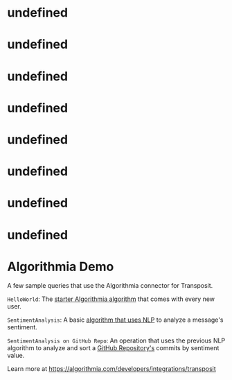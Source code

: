 # undefined
# undefined
# undefined
# undefined
# undefined
# undefined
# undefined
# undefined
# Algorithmia Demo

A few sample queries that use the Algorithmia connector for Transposit.

`HelloWorld`: The [starter Algorithmia algorithm](https://algorithmia.com/algorithms/demo/Hello) that comes with every new user.

`SentimentAnalysis`: A basic [algorithm that uses NLP](https://algorithmia.com/algorithms/nlp/SentimentAnalysis) to analyze a message's sentiment.

`SentimentAnalysis on GitHub Repo`: An operation that uses the previous NLP algorithm to analyze and sort a [GitHub Repository's](https://github.com/seattlerb/heckle) commits by sentiment value.

Learn more at https://algorithmia.com/developers/integrations/transposit
